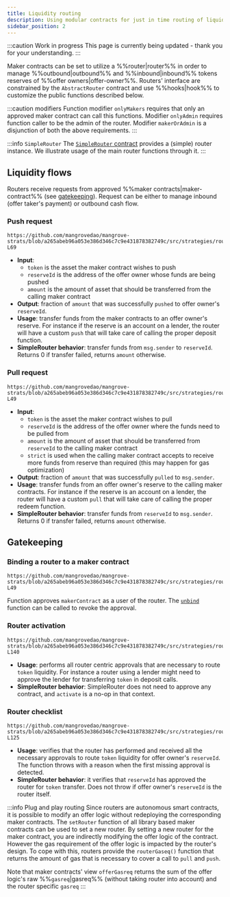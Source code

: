 ```yaml
---
title: Liquidity routing
description: Using modular contracts for just in time routing of liquidity.
sidebar_position: 2
---
```


:::caution Work in progress
This page is currently being updated - thank you for your understanding.
:::

Maker contracts can be set to utilize a %%router|router%% in order to manage %%outbound|outbound%% and %%inbound|inbound%% tokens reserves of %%offer owners|offer-owner%%. Routers' interface are constrained by the `AbstractRouter` contract and use  %%hooks|hook%% to customize the public functions described below.

:::caution modifiers
Function modifier `onlyMakers` requires that only an approved maker contract can call this functions. Modifier `onlyAdmin` requires function caller to be the admin of the router. Modifier `makerOrAdmin` is a disjunction of both the above requirements.
:::

:::info `SimpleRouter`
The [`SimpleRouter` contract](./code/strats/src/strategies/routers/SimpleRouter) provides a (simple) router instance. We illustrate usage of the main router functions through it.
:::

## Liquidity flows

Routers receive requests from approved %%maker contracts|maker-contract%% (see [gatekeeping](#gatekeeping)). Request can be either to manage inbound (offer taker's payment) or outbound cash flow.

### Push request

```solidity reference title=""
https://github.com/mangrovedao/mangrove-strats/blob/a265abeb96a053e386d346c7c9e431878382749c/src/strategies/routers/abstract/AbstractRouter.sol#L64-L69
```

* **Input**:
  * `token` is the asset the maker contract wishes to push
  * `reserveId` is the address of the offer owner whose funds are being pushed
  * `amount` is the amount of asset that should be transferred from the calling maker contract
* **Output**: fraction of `amount` that was successfully `pushed` to offer owner's `reserveId`.
* **Usage**: transfer funds from the maker contracts to an offer owner's reserve. For instance if the reserve is an account on a lender, the router will have a custom `push` that will take care of calling the proper deposit function.
* **SimpleRouter behavior**: transfer funds from `msg.sender` to `reserveId`. Returns 0 if transfer failed, returns `amount` otherwise.

### Pull request

```solidity reference title=""
https://github.com/mangrovedao/mangrove-strats/blob/a265abeb96a053e386d346c7c9e431878382749c/src/strategies/routers/abstract/AbstractRouter.sol#L43-L49
```

* **Input**:
  * `token` is the asset the maker contract wishes to pull
  * `reserveId` is the address of the offer owner where the funds need to be pulled from
  * `amount` is the amount of asset that should be transferred from `reserveId` to the calling maker contract
  * `strict` is used when the calling maker contract accepts to receive more funds from reserve than required (this may happen for gas optimization)
* **Output**: fraction of `amount` that was successfully `pulled` to `msg.sender`.
* **Usage**: transfer funds from an offer owner's reserve to the calling maker contracts. For instance if the reserve is an account on a lender, the router will have a custom `pull` that will take care of calling the proper redeem function.
* **SimpleRouter behavior**: transfer funds from `reserveId` to `msg.sender`. Returns 0 if transfer failed, returns `amount` otherwise.

## Gatekeeping

### Binding a router to a maker contract

```solidity reference title=""
https://github.com/mangrovedao/mangrove-strats/blob/a265abeb96a053e386d346c7c9e431878382749c/src/strategies/routers/abstract/AbstractRouter.sol#L43-L49
```

Function approves `makerContract` as a user of the router. The [`unbind`](https://github.com/mangrovedao/mangrove-strats/blob/a265abeb96a053e386d346c7c9e431878382749c/src/strategies/routers/abstract/AbstractRouter.sol#L110-L113) function can be called to revoke the approval. 

### Router activation

```solidity reference title=""
https://github.com/mangrovedao/mangrove-strats/blob/a265abeb96a053e386d346c7c9e431878382749c/src/strategies/routers/abstract/AbstractRouter.sol#L138-L140
```

* **Usage**: performs all router centric approvals that are necessary to route `token` liquidity. For instance a router using a lender might need to approve the lender for transferring `token` in deposit calls.
* **SimpleRouter behavior**: SimpleRouter does not need to approve any contract, and `activate` is a no-op in that context.

### Router checklist

```solidity reference title=""
https://github.com/mangrovedao/mangrove-strats/blob/a265abeb96a053e386d346c7c9e431878382749c/src/strategies/routers/abstract/AbstractRouter.sol#L121-L125
```

* **Usage**: verifies that the router has performed and received all the necessary approvals to route `token` liquidity for offer owner's `reserveId`. The function throws with a reason when the first missing approval is detected.
* **SimpleRouter behavior**: it verifies that `reserveId` has approved the router for `token` transfer. Does not throw if offer owner's `reserveId` is the router itself.

:::info Plug and play routing
Since routers are autonomous smart contracts, it is possible to modify an offer logic without redeploying the corresponding maker contracts. The `setRouter` function of all library based maker contracts can be used to set a new router. By setting a new router for the maker contract, you are indirectly modifying the offer logic of the contract. However the gas requirement of the offer logic is impacted by the router's design. To cope with this, routers provide the `routerGaseq()` function that returns the amount of gas that is necessary to cover a call to `pull` and `push`.

Note that maker contracts' view `offerGasreq` returns the sum of the offer logic's raw %%`gasreq`|gasreq%% (without taking router into account) and the router specific `gasreq`
:::
